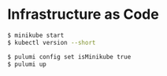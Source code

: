 # Infrastructure as Code

```sh
$ minikube start
$ kubectl version --short

$ pulumi config set isMinikube true
$ pulumi up
```
